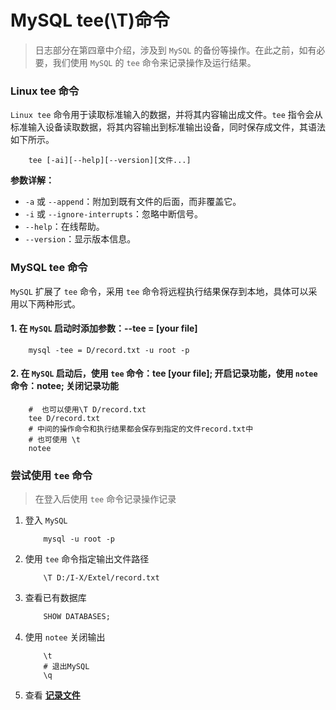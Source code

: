 # MySQL tee(\T)命令

> 日志部分在第四章中介绍，涉及到 `MySQL` 的备份等操作。在此之前，如有必要，我们使用 `MySQL` 的 `tee` 命令来记录操作及运行结果。

### Linux tee 命令
`Linux tee` 命令用于读取标准输入的数据，并将其内容输出成文件。`tee` 指令会从标准输入设备读取数据，将其内容输出到标准输出设备，同时保存成文件，其语法如下所示。
```
    tee [-ai][--help][--version][文件...]
``` 
**参数详解：**

+ `-a` 或 `--append`：附加到既有文件的后面，而非覆盖它。
+ `-i` 或 `--ignore-interrupts`：忽略中断信号。
+ `--help`：在线帮助。
+ `--version`：显示版本信息。

### MySQL tee 命令

`MySQL` 扩展了 `tee` 命令，采用 `tee` 命令将远程执行结果保存到本地，具体可以采用以下两种形式。

#### 1. 在 `MySQL` 启动时添加参数：--tee = [your file]

```
    mysql -tee = D/record.txt -u root -p
```

#### 2. 在 `MySQL` 启动后，使用 `tee` 命令：tee [your file]; 开启记录功能，使用 `notee` 命令：notee; 关闭记录功能

```
    #  也可以使用\T D/record.txt
    tee D/record.txt
    # 中间的操作命令和执行结果都会保存到指定的文件record.txt中
    # 也可使用 \t
    notee
```

### 尝试使用 `tee` 命令

> 在登入后使用 `tee` 命令记录操作记录

1. 登入 `MySQL`

    ``` 
        mysql -u root -p
    ```

2. 使用 `tee` 命令指定输出文件路径

    ``` 
        \T D:/I-X/Extel/record.txt
    ```

3. 查看已有数据库

    ```sql
        SHOW DATABASES;
    ```

4. 使用 `notee` 关闭输出

    ```
        \t
        # 退出MySQL
        \q
    ```

5. 查看 **[记录文件](record/record.txt)**